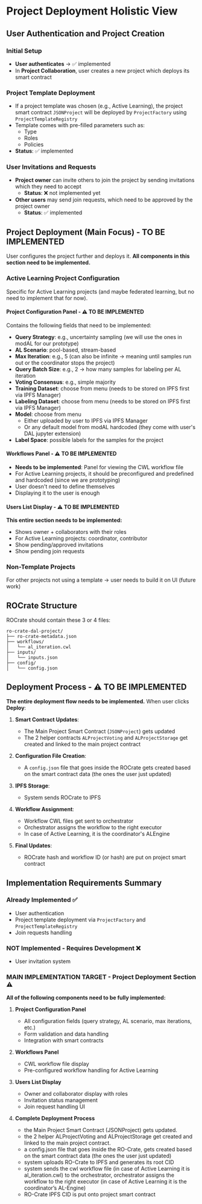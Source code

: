 # Project Deployment Holistic View

## User Authentication and Project Creation

### Initial Setup
- **User authenticates** → ✅ implemented
- In **Project Collaboration**, user creates a new project which deploys its smart contract

### Project Template Deployment
- If a project template was chosen (e.g., Active Learning), the project smart contract `JSONProject` will be deployed by `ProjectFactory` using `ProjectTemplateRegistry`
- Template comes with pre-filled parameters such as:
  - Type
  - Roles  
  - Policies
- **Status**: ✅ implemented

### User Invitations and Requests
- **Project owner** can invite others to join the project by sending invitations which they need to accept
  - **Status**: ❌ not implemented yet
- **Other users** may send join requests, which need to be approved by the project owner
  - **Status**: ✅ implemented

## Project Deployment (Main Focus) - TO BE IMPLEMENTED

User configures the project further and deploys it. **All components in this section need to be implemented.**

### Active Learning Project Configuration

Specific for Active Learning projects (and maybe federated learning, but no need to implement that for now).

#### Project Configuration Panel - ⚠️ TO BE IMPLEMENTED

Contains the following fields that need to be implemented:

- **Query Strategy**: e.g., uncertainty sampling (we will use the ones in modAL for our prototype)
- **AL Scenario**: pool-based, stream-based
- **Max Iteration**: e.g., 5 (can also be infinite → meaning until samples run out or the coordinator stops the project)
- **Query Batch Size**: e.g., 2 → how many samples for labeling per AL iteration
- **Voting Consensus**: e.g., simple majority
- **Training Dataset**: choose from menu (needs to be stored on IPFS first via IPFS Manager)
- **Labeling Dataset**: choose from menu (needs to be stored on IPFS first via IPFS Manager)
- **Model**: choose from menu
  - Either uploaded by user to IPFS via IPFS Manager
  - Or any default model from modAL hardcoded (they come with user's DAL jupyter extension)
- **Label Space**: possible labels for the samples for the project

#### Workflows Panel - ⚠️ TO BE IMPLEMENTED

- **Needs to be implemented**: Panel for viewing the CWL workflow file
- For Active Learning projects, it should be preconfigured and predefined and hardcoded (since we are prototyping)
- User doesn't need to define themselves
- Displaying it to the user is enough

#### Users List Display - ⚠️ TO BE IMPLEMENTED

**This entire section needs to be implemented:**

- Shows owner + collaborators with their roles
- For Active Learning projects: coordinator, contributor
- Show pending/approved invitations
- Show pending join requests

### Non-Template Projects

For other projects not using a template → user needs to build it on UI (future work)

## ROCrate Structure

ROCrate should contain these 3 or 4 files:

```
ro-crate-dal-project/
├── ro-crate-metadata.json
├── workflows/
│   └── al_iteration.cwl
├── inputs/
│   └── inputs.json
├── config/
│   └── config.json
```

## Deployment Process - ⚠️ TO BE IMPLEMENTED

**The entire deployment flow needs to be implemented.** When user clicks **Deploy**:

1. **Smart Contract Updates**:
   - The Main Project Smart Contract (`JSONProject`) gets updated
   - The 2 helper contracts `ALProjectVoting` and `ALProjectStorage` get created and linked to the main project contract

2. **Configuration File Creation**:
   - A `config.json` file that goes inside the ROCrate gets created based on the smart contract data (the ones the user just updated)

3. **IPFS Storage**:
   - System sends ROCrate to IPFS

4. **Workflow Assignment**:
   - Workflow CWL files get sent to orchestrator
   - Orchestrator assigns the workflow to the right executor
   - In case of Active Learning, it is the coordinator's ALEngine

5. **Final Updates**:
   - ROCrate hash and workflow ID (or hash) are put on project smart contract

## Implementation Requirements Summary

### Already Implemented ✅
- User authentication
- Project template deployment via `ProjectFactory` and `ProjectTemplateRegistry`
- Join requests handling

### NOT Implemented - Requires Development ❌
- User invitation system

### **MAIN IMPLEMENTATION TARGET - Project Deployment Section** ⚠️

**All of the following components need to be fully implemented:**

1. **Project Configuration Panel**
   - All configuration fields (query strategy, AL scenario, max iterations, etc.)
   - Form validation and data handling
   - Integration with smart contracts

2. **Workflows Panel**
   - CWL workflow file display
   - Pre-configured workflow handling for Active Learning

3. **Users List Display**
   - Owner and collaborator display with roles
   - Invitation status management
   - Join request handling UI

4. **Complete Deployment Process**
   - the Main Project Smart Contract (JSONProject) gets updated.
   - the 2 helper ALProjectVoting and ALProjectStorage get created and linked to the main project contract.
   - a config.json file that goes inside the RO-Crate, gets created based on the smart contract data (the ones the user just updated)
   - system uploads RO-Crate to IPFS and generates its root CID
   - system sends the cwl workflow file (in case of Active Learning it is al_iteration.cwl) to the orchestrator, orchestrator assigns the workflow to the right executor (in case of Active Learning it is the coordinator’s AL-Engine)
   - RO-Crate IPFS CID is put onto project smart contract